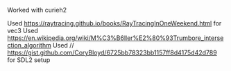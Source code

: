 Worked with curieh2

Used https://raytracing.github.io/books/RayTracingInOneWeekend.html for vec3
Used https://en.wikipedia.org/wiki/M%C3%B6ller%E2%80%93Trumbore_intersection_algorithm
Used // https://gist.github.com/CoryBloyd/6725bb78323bb1157ff8d4175d42d789 for SDL2 setup
